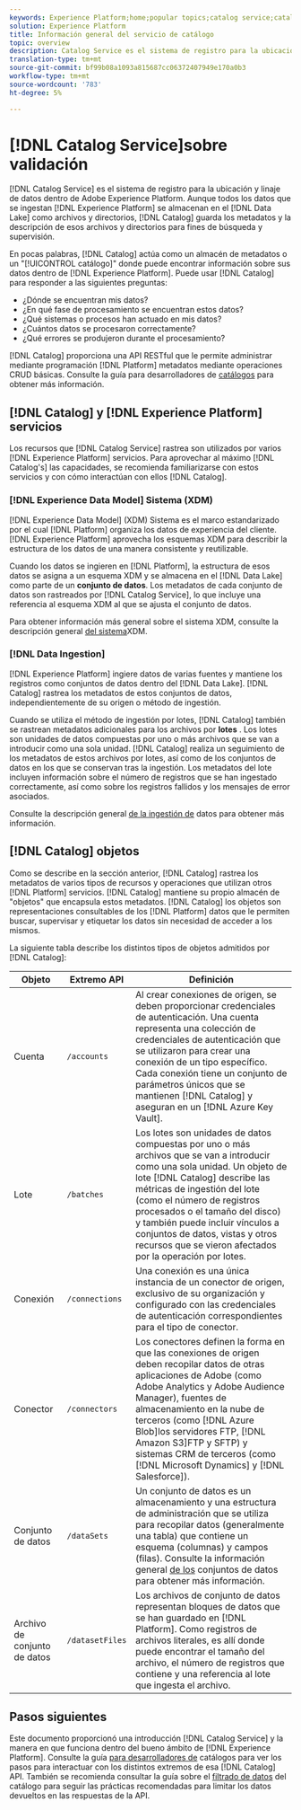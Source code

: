 ```yaml
---
keywords: Experience Platform;home;popular topics;catalog service;catalog;Catalog service;data location;Data Location;Data management;data management;Lineage;lineage;Catalog;enable dataset
solution: Experience Platform
title: Información general del servicio de catálogo
topic: overview
description: Catalog Service es el sistema de registro para la ubicación y linaje de datos dentro de Adobe Experience Platform. Aunque todos los datos que se ingestan en el Experience Platform se almacenan en el Data Lake como archivos y directorios, Catalog guarda los metadatos y la descripción de esos archivos y directorios para fines de búsqueda y supervisión.
translation-type: tm+mt
source-git-commit: bf99b08a1093a815687cc06372407949e170a0b3
workflow-type: tm+mt
source-wordcount: '783'
ht-degree: 5%

---
```



# [!DNL Catalog Service]sobre validación

[!DNL Catalog Service] es el sistema de registro para la ubicación y linaje de datos dentro de Adobe Experience Platform. Aunque todos los datos que se ingestan [!DNL Experience Platform] se almacenan en el [!DNL Data Lake] como archivos y directorios, [!DNL Catalog] guarda los metadatos y la descripción de esos archivos y directorios para fines de búsqueda y supervisión.

En pocas palabras, [!DNL Catalog] actúa como un almacén de metadatos o un &quot;[!UICONTROL catálogo]&quot; donde puede encontrar información sobre sus datos dentro de [!DNL Experience Platform]. Puede usar [!DNL Catalog] para responder a las siguientes preguntas:

* ¿Dónde se encuentran mis datos?
* ¿En qué fase de procesamiento se encuentran estos datos?
* ¿Qué sistemas o procesos han actuado en mis datos?
* ¿Cuántos datos se procesaron correctamente?
* ¿Qué errores se produjeron durante el procesamiento?

[!DNL Catalog] proporciona una API RESTful que le permite administrar mediante programación [!DNL Platform] metadatos mediante operaciones CRUD básicas. Consulte la guía para desarrolladores de [catálogos](api/getting-started.md) para obtener más información.

## [!DNL Catalog] y [!DNL Experience Platform] servicios

Los recursos que [!DNL Catalog Service] rastrea son utilizados por varios [!DNL Experience Platform] servicios. Para aprovechar al máximo [!DNL Catalog's] las capacidades, se recomienda familiarizarse con estos servicios y con cómo interactúan con ellos [!DNL Catalog].

### [!DNL Experience Data Model] Sistema (XDM)

[!DNL Experience Data Model] (XDM) Sistema es el marco estandarizado por el cual [!DNL Platform] organiza los datos de experiencia del cliente. [!DNL Experience Platform] aprovecha los esquemas XDM para describir la estructura de los datos de una manera consistente y reutilizable.

Cuando los datos se ingieren en [!DNL Platform], la estructura de esos datos se asigna a un esquema XDM y se almacena en el [!DNL Data Lake] como parte de un **conjunto de datos**. Los metadatos de cada conjunto de datos son rastreados por [!DNL Catalog Service], lo que incluye una referencia al esquema XDM al que se ajusta el conjunto de datos.

Para obtener información más general sobre el sistema XDM, consulte la descripción general [del sistema](../xdm/home.md)XDM.

### [!DNL Data Ingestion]

[!DNL Experience Platform] ingiere datos de varias fuentes y mantiene los registros como conjuntos de datos dentro del [!DNL Data Lake]. [!DNL Catalog] rastrea los metadatos de estos conjuntos de datos, independientemente de su origen o método de ingestión.

Cuando se utiliza el método de ingestión por lotes, [!DNL Catalog] también se rastrean metadatos adicionales para los archivos por **lotes** . Los lotes son unidades de datos compuestas por uno o más archivos que se van a introducir como una sola unidad. [!DNL Catalog] realiza un seguimiento de los metadatos de estos archivos por lotes, así como de los conjuntos de datos en los que se conservan tras la ingestión. Los metadatos del lote incluyen información sobre el número de registros que se han ingestado correctamente, así como sobre los registros fallidos y los mensajes de error asociados.

Consulte la descripción general [de la ingestión de](../ingestion/home.md) datos para obtener más información.

## [!DNL Catalog] objetos

Como se describe en la sección anterior, [!DNL Catalog] rastrea los metadatos de varios tipos de recursos y operaciones que utilizan otros [!DNL Platform] servicios. [!DNL Catalog] mantiene su propio almacén de &quot;objetos&quot; que encapsula estos metadatos. [!DNL Catalog] los objetos son representaciones consultables de los [!DNL Platform] datos que le permiten buscar, supervisar y etiquetar los datos sin necesidad de acceder a los mismos.

La siguiente tabla describe los distintos tipos de objetos admitidos por [!DNL Catalog]:

| Objeto | Extremo API | Definición |
|---|---|---|
| Cuenta | `/accounts` | Al crear conexiones de origen, se deben proporcionar credenciales de autenticación. Una cuenta representa una colección de credenciales de autenticación que se utilizaron para crear una conexión de un tipo específico. Cada conexión tiene un conjunto de parámetros únicos que se mantienen [!DNL Catalog] y aseguran en un [!DNL Azure Key Vault]. |
| Lote | `/batches` | Los lotes son unidades de datos compuestas por uno o más archivos que se van a introducir como una sola unidad. Un objeto de lote [!DNL Catalog] describe las métricas de ingestión del lote (como el número de registros procesados o el tamaño del disco) y también puede incluir vínculos a conjuntos de datos, vistas y otros recursos que se vieron afectados por la operación por lotes. |
| Conexión | `/connections` | Una conexión es una única instancia de un conector de origen, exclusivo de su organización y configurado con las credenciales de autenticación correspondientes para el tipo de conector. |
| Conector | `/connectors` | Los conectores definen la forma en que las conexiones de origen deben recopilar datos de otras aplicaciones de Adobe (como Adobe Analytics y Adobe Audience Manager), fuentes de almacenamiento en la nube de terceros (como [!DNL Azure Blob]los servidores FTP, [!DNL Amazon S3]FTP y SFTP) y sistemas CRM de terceros (como [!DNL Microsoft Dynamics] y [!DNL Salesforce]). |
| Conjunto de datos | `/dataSets` | Un conjunto de datos es un almacenamiento y una estructura de administración que se utiliza para recopilar datos (generalmente una tabla) que contiene un esquema (columnas) y campos (filas). Consulte la información general [de los](./datasets/overview.md) conjuntos de datos para obtener más información. |
| Archivo de conjunto de datos | `/datasetFiles` | Los archivos de conjunto de datos representan bloques de datos que se han guardado en [!DNL Platform]. Como registros de archivos literales, es allí donde puede encontrar el tamaño del archivo, el número de registros que contiene y una referencia al lote que ingesta el archivo. |

## Pasos siguientes

Este documento proporcionó una introducción [!DNL Catalog Service] y la manera en que funciona dentro del bueno ámbito de [!DNL Experience Platform]. Consulte la guía [para desarrolladores de](api/getting-started.md) catálogos para ver los pasos para interactuar con los distintos extremos de esa [!DNL Catalog] API. También se recomienda consultar la guía sobre el [filtrado de datos](api/filter-data.md) del catálogo para seguir las prácticas recomendadas para limitar los datos devueltos en las respuestas de la API.